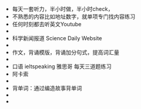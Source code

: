 - 每天一套听力，半小时做，半小时check，
- 不熟悉的内容比如地址数字，就单项专门找内容练习
- 任何时刻都去听英文Youtube
-
- 科学新闻报道 Science Daily Website
-
- 作文，背诵模版，背诵加分句式，提高词汇量
-
- 口语 ieltspeaking 雅思哥 每天三道题练习
- 阿卡索
-
- 背单词：通过编造故事背单词
-
-